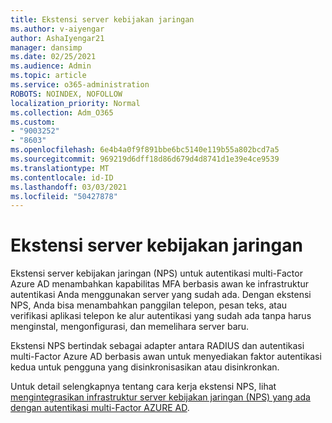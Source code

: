 ```yaml
---
title: Ekstensi server kebijakan jaringan
ms.author: v-aiyengar
author: AshaIyengar21
manager: dansimp
ms.date: 02/25/2021
ms.audience: Admin
ms.topic: article
ms.service: o365-administration
ROBOTS: NOINDEX, NOFOLLOW
localization_priority: Normal
ms.collection: Adm_O365
ms.custom:
- "9003252"
- "8603"
ms.openlocfilehash: 6e4b4a0f9f891bbe6bc5140e119b55a802bcd7a5
ms.sourcegitcommit: 969219d6dff18d86d679d4d8741d1e39e4ce9539
ms.translationtype: MT
ms.contentlocale: id-ID
ms.lasthandoff: 03/03/2021
ms.locfileid: "50427878"
---
```

# <a name="network-policy-server-extension"></a>Ekstensi server kebijakan jaringan

Ekstensi server kebijakan jaringan (NPS) untuk autentikasi multi-Factor Azure AD menambahkan kapabilitas MFA berbasis awan ke infrastruktur autentikasi Anda menggunakan server yang sudah ada. Dengan ekstensi NPS, Anda bisa menambahkan panggilan telepon, pesan teks, atau verifikasi aplikasi telepon ke alur autentikasi yang sudah ada tanpa harus menginstal, mengonfigurasi, dan memelihara server baru.

Ekstensi NPS bertindak sebagai adapter antara RADIUS dan autentikasi multi-Factor Azure AD berbasis awan untuk menyediakan faktor autentikasi kedua untuk pengguna yang disinkronisasikan atau disinkronkan.

Untuk detail selengkapnya tentang cara kerja ekstensi NPS, lihat [mengintegrasikan infrastruktur server kebijakan jaringan (NPS) yang ada dengan autentikasi multi-Factor AZURE AD](https://docs.microsoft.com/azure/active-directory/authentication/howto-mfa-nps-extension).
